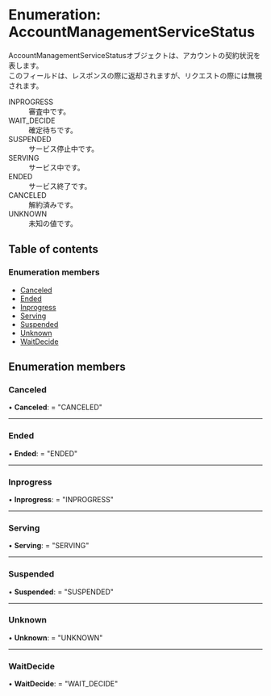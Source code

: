 # Enumeration: AccountManagementServiceStatus


<div lang=\"ja\">AccountManagementServiceStatusオブジェクトは、アカウントの契約状況を表します。<br> このフィールドは、レスポンスの際に返却されますが、リクエストの際には無視されます。</div>  <dl class=term>   <dt class=\"term__item\">INPROGRESS</dt>   <dd class=\"term__desc\"><span lang=\"ja\">審査中です。</span></dd>   <dt class=\"term__item\">WAIT_DECIDE</dt>   <dd class=\"term__desc\"><span lang=\"ja\">確定待ちです。</span></dd>   <dt class=\"term__item\">SUSPENDED</dt>   <dd class=\"term__desc\"><span lang=\"ja\">サービス停止中です。</span></dd>   <dt class=\"term__item\">SERVING</dt>   <dd class=\"term__desc\"><span lang=\"ja\">サービス中です。</span></dd>   <dt class=\"term__item\">ENDED</dt>   <dd class=\"term__desc\"><span lang=\"ja\">サービス終了です。</span></dd>   <dt class=\"term__item\">CANCELED</dt>   <dd class=\"term__desc\"><span lang=\"ja\">解約済みです。</span></dd>   <dt class=\"term__item\">UNKNOWN</dt>   <dd class=\"term__desc\"><span lang=\"ja\">未知の値です。</span></dd> </dl>

## Table of contents

### Enumeration members

- [Canceled](accountmanagementservicestatus.md#canceled)
- [Ended](accountmanagementservicestatus.md#ended)
- [Inprogress](accountmanagementservicestatus.md#inprogress)
- [Serving](accountmanagementservicestatus.md#serving)
- [Suspended](accountmanagementservicestatus.md#suspended)
- [Unknown](accountmanagementservicestatus.md#unknown)
- [WaitDecide](accountmanagementservicestatus.md#waitdecide)

## Enumeration members

### Canceled

• **Canceled**: = "CANCELED"

___

### Ended

• **Ended**: = "ENDED"

___

### Inprogress

• **Inprogress**: = "INPROGRESS"

___

### Serving

• **Serving**: = "SERVING"

___

### Suspended

• **Suspended**: = "SUSPENDED"

___

### Unknown

• **Unknown**: = "UNKNOWN"

___

### WaitDecide

• **WaitDecide**: = "WAIT\_DECIDE"
